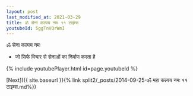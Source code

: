```yaml
---
layout: post
last_modified_at: 2021-03-29
title: ॐ सेना कल्पय नमः ११ टाइम्स
youtubeId: 5ggTnVQrWmI
---
```

 
 
 ॐ सेना कल्पय नमः  
 
 -  जो सिर्फ विचार से सेनाओं का निर्माण करता है 
 
  
 
  
 
 
 
 
 
 


{% include youtubePlayer.html id=page.youtubeId %}
 
[Next]({{ site.baseurl }}{% link  split2/_posts/2014-09-25-ॐ महा कल्पय नमः ११ टाइम्स.md%})
 
